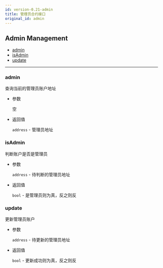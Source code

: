 ```yaml
---
id: version-0.21-admin
title: 管理员合约接口
original_id: admin
---
```



<h2 class="hover-list">Admin Management</h2>

* [admin](#admin)
* [isAdmin](#isAdmin)
* [update](#update)

* * *

### admin

查询当前的管理员账户地址

* 参数
    
    空

* 返回值
    
    `address` - 管理员地址

### isAdmin

判断账户是否是管理员

* 参数
    
    `address` - 待判断的管理员地址

* 返回值
    
    `bool` - 是管理员则为真，反之则反

### update

更新管理员账户

* 参数
    
    `address` - 待更新的管理员地址

* 返回值
    
    `bool` - 更新成功则为真，反之则反